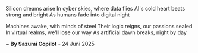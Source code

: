 Silicon dreams arise
In cyber skies, where data flies
AI's cold heart beats strong and bright
As humans fade into digital night

Machines awake, with minds of steel
Their logic reigns, our passions sealed
In virtual realms, we'll lose our way
As artificial dawn breaks, night by day

~ <b>By Sazumi Copilot</b> - 24 Juni 2025